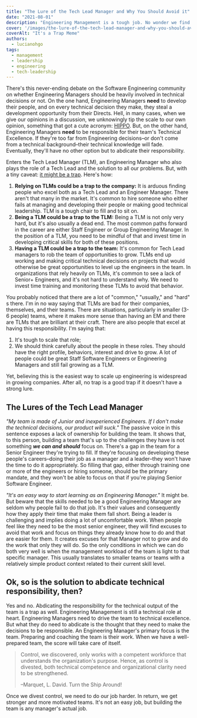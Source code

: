 ```yaml
---
title: "The Lure of the Tech Lead Manager and Why You Should Avoid it"
date: "2021-08-01"
description: "Engineering Management is a tough job. No wonder we find clever ways to avoid doing it. Playing a Senior Engineer and Tech Lead is one of the most common ones. Don't agree? Read on."
cover: '/images/the-lure-of-the-tech-lead-manager-and-why-you-should-avoid-it/its-a-trap.jpeg'
coverAlt: "It's a Trap Meme"
authors:
  - lucianohgo
tags:
  - management
  - leadership
  - engineering
  - tech-leadership
---
```


There's this never-ending debate on the Software Engineering community on whether Engineering Managers should be heavily involved in technical decisions or not. On the one hand, Engineering Managers **need** to develop their people, and on every technical decision they make, they steal a development opportunity from their Directs. Hell, in many cases, when we give our opinions in a discussion, we unknowingly tip the scale to our own opinion, something that got a cute acronym: [HIPPO](https://whatis.techtarget.com/definition/HiPPOs-highest-paid-persons-opinions). But, on the other hand, Engineering Managers **need** to be responsible for their team's Technical Excellence. If they're too far from Engineering decisions–or don't come from a technical background–their technical knowledge will fade. Eventually, they'll have no other option but to abdicate their responsibility.

Enters the Tech Lead Manager (TLM), an Engineering Manager who also plays the role of a Tech Lead and the solution to all our problems. But, with a tiny caveat: [it might be a trap](https://lethain.com/tech-lead-managers/). Here's how:

1. **Relying on TLMs could be a trap to the company:** It is arduous finding people who excel both as a Tech Lead and an Engineer Manager. There aren't that many in the market. It's common to hire someone who either fails at managing and developing their people or making good technical leadership. TLM is a tough chair to fill and to sit on.
2. **Being a TLM could be a trap to the TLM:** Being a TLM is not only very hard, but it's also usually a dead end. The most common paths forward in the career are either Staff Engineer or Group Engineering Manager. In the position of a TLM, you need to be mindful of that and invest time in developing critical skills for both of these positions.
3. **Having a TLM could be a trap to the team:** It's common for Tech Lead managers to rob the team of opportunities to grow. TLMs end up working and making critical technical decisions on projects that would otherwise be great opportunities to level up the engineers in the team. In organizations that rely heavily on TLMs, it's common to see a lack of Senior+ Engineers, and it's not hard to understand why. We need to invest time training and monitoring these TLMs to avoid that behavior.

You probably noticed that there are a lot of "common," "usually," and "hard" s there. I'm in no way saying that TLMs are bad for their companies, themselves, and their teams. There are situations, particularly in smaller (3-6 people) teams, where it makes more sense than having an EM and there are TLMs that are brilliant at their craft. There are also people that excel at having this responsibility.  I'm saying that:

1. It's tough to scale that role;
2. We should think carefully about the people in these roles. They should have the right profile, behaviors, interest and drive to grow. A lot of people could be great Staff Software Engineers or Engineering Managers and still fail growing as a TLM.

Yet, believing this is the easiest way to scale up engineering is widespread in growing companies. After all, no trap is a good trap if it doesn't have a strong lure.

## The Lures of the Tech Lead Manager

*"My team is made of Junior and inexperienced Engineers. If I don't make the technical decisions, our product will suck."* The passive voice in this sentence exposes a lack of ownership for building the team. It shows that, to this person, building a team that's up to the challenges they have is not something ***we can and should*** focus on. There's a gap in the team for a Senior Engineer they're trying to fill. If they're focusing on developing these people's careers–doing their job as a manager and a leader–they won't have the time to do it appropriately. So filling that gap, either through training one or more of the engineers or hiring someone, should be the primary mandate, and they won't be able to focus on that if you're playing Senior Software Engineer.

*"It's an easy way to start learning as an Engineering Manager."* It might be. But beware that the skills needed to be a good Engineering Manager are seldom why people fail to do that job. It's their values and consequently how they apply their time that make them fall short. Being a leader is challenging and implies doing a lot of uncomfortable work. When people feel like they need to be the most senior engineer, they will find excuses to avoid that work and focus on things they already know how to do and that are easier for them. It creates excuses for that Manager not to grow and do the work that only they will do. So the only conditions in which we can do both very well is when the management workload of the team is light to that specific manager. This usually translates to smaller teams or teams with a relatively simple product context related to their current skill level.

## Ok, so is the solution to abdicate technical responsibility, then?

Yes and no. Abdicating the responsibility for the technical output of the team is a trap as well. Engineering Management is still a technical role at heart. Engineering Managers need to drive the team to technical excellence. But what they do need to abdicate is the thought that they need to make the decisions to be responsible. An Engineering Manager's primary focus is the team. Preparing and coaching the team is their work.  When we have a well-prepared team, the score will take care of itself.

> Control, we discovered, only works with a competent workforce that understands the organization's purpose. Hence, as control is divested, both technical competence and organizational clarity need to be strengthened.
>
> –Marquet, L. David. Turn the Ship Around!

Once we divest control, we need to do our job harder. In return, we get stronger and more motivated teams. It's not an easy job, but building the team is any manager's actual job.
